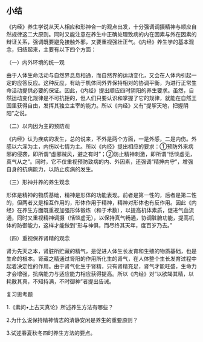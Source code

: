 ## 小结

《内经》养生学说从天人相应和形神合一的观点出发，十分强调调摄精神与顺应自然规律这二大原则。同时又能注意在养生中正确处理致病的内在因素与外在因素的辩证关系，强调既要避免接触外邪，又要重视强壮正气。《内经》养生学的基本观念，归结起来，主要有以下四个方面：

（一）内外环境的统一观

由于人体生命活动与自然界息息相通，而自然界的运动变化，又会在人体内引起一定的应答反应。这种反应，有助于机体同外界保持相对的协调平衡，为进行正常生命活动提供必要的保证。因此，《内经》提出顺应四时阴阳的养生要求。虽然，自然运动变化规律是不可抗拒的，但人们只要认识和掌握了它的规律，就能在自然王国里获得自由，发挥其独立主宰的能力。所以《内经》又有“提挈天地，把握阴阳”之说。

（二）以内因为主的预防观

《内经》认为疾病的发生，总的说来，不外是两个方面，一是外感，二是内伤。外感以六淫为主，内伤以七情为主。所以《内经》提出相应的要求：①预防外来病邪的侵袭，即所谓“虚邪贼风，避之有时”；②防止精神刺激，即所谓“恬惔虚无，真气从之”。同时，它不仅重视预防致病的内、外因素，还强调“精抻内守”，增强自身的抗病能力，以防止疾病的发生。

（三）形神并养的养生观念

形体是精神的物质基础，精神是形体的功能表现。前者是第一性的，后者是第二性的，但两者又是相互作用的，形体作用于精神，精神对形体也有反作用。因此《内经》在养生方面既重视加强形体锻炼（和于术数），以提高机体素质，促进气血流通，同时又重视精神调摄（恬惔虚无），以保持真气畅通，协调脏腑功能，提高机体的防御能力，这样才能做到“形与神俱，而尽终其天年，度百岁乃去。”

（四）重视保养肾精的观念

肾为先天之本，肾脏所贮藏的精气，是促进人体生长发育和生殖的物质基础，也是生命的根本。肾藏之精通过肾阳的作用所化生的肾气，在人体整个生长发育过程中起着决定性的作用。由于肾气化生于肾精，只有肾精充足，肾气才能旺盛，生命力才会增强，抗病能力与适应能力相应获得提高。所以《内经》对“以欲竭其精，以耗散其真，不知持满，不时御神”者提出告诫。

复习思考题

1.《素问•上古天真论》所述养生方法有哪些？

2.为什么说保持精神情志的清静安闲是养生的重要原则？

3.试述春夏秋冬四时养生方法的要点。